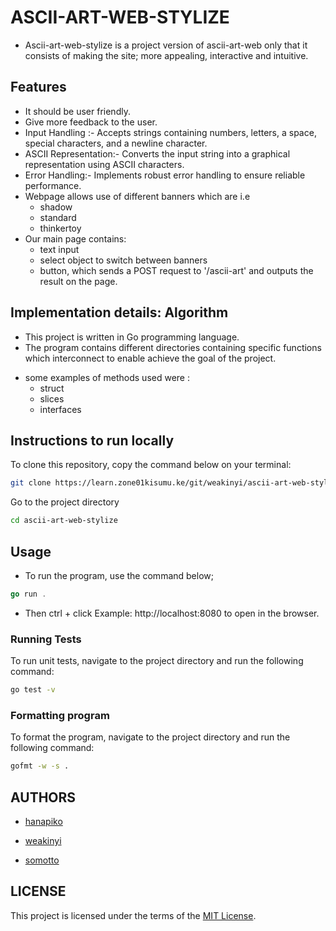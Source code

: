 # ASCII-ART-WEB-STYLIZE
* Ascii-art-web-stylize is a project version of ascii-art-web only that it consists of making the site; more appealing, interactive and intuitive.

## Features
* It should be user friendly.
* Give more feedback to the user.
* Input Handling :-  Accepts strings containing numbers, letters, a space, special characters, and a newline character.
* ASCII Representation:- Converts the input string into a graphical representation using ASCII characters.
* Error Handling:- Implements robust error handling to ensure reliable performance.
* Webpage allows use of different banners which are i.e 
   - shadow
   - standard
   - thinkertoy
* Our main page contains:
    - text input
    - select object to switch between banners
    - button, which sends a POST request to '/ascii-art' and outputs the result on the page.

## Implementation details: Algorithm
- This project is written in Go programming language.
- The program contains different directories containing specific functions which interconnect to enable achieve the goal of the project.
* some examples of methods used were :
    - struct
    - slices
    - interfaces

## Instructions to run locally

To clone this repository, copy the command below on your terminal:

```bash
git clone https://learn.zone01kisumu.ke/git/weakinyi/ascii-art-web-stylize.git
```

Go to the project directory
```bash
cd ascii-art-web-stylize
```

## Usage

- To run the program, use the command below;
```go
go run .
```
- Then  ctrl + click <link> Example:  http://localhost:8080  to open in the browser.

### Running Tests
To run unit tests, navigate to the project directory and run the following command:
```bash
go test -v
```

### Formatting program
To format the program, navigate to the project directory and run the following command:
```bash
gofmt -w -s .
```

## AUTHORS
- [hanapiko](https://learn.zone01kisumu.ke/git/hanapiko)

- [weakinyi](https://learn.zone01kisumu.ke/git/weakinyi)

- [somotto](https://learn.zone01kisumu.ke/git/somotto)

## LICENSE
This project is licensed under the terms of the [MIT License](./LICENSE).

